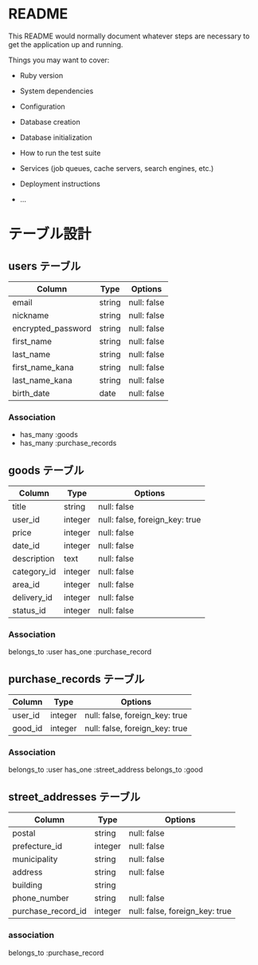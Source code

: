 # README

This README would normally document whatever steps are necessary to get the
application up and running.

Things you may want to cover:

* Ruby version

* System dependencies

* Configuration

* Database creation

* Database initialization

* How to run the test suite

* Services (job queues, cache servers, search engines, etc.)

* Deployment instructions

* ...


# テーブル設計

## users テーブル

| Column                | Type   | Options        |
| --------              | ------ | -----------    |
| email                 | string | null: false    |
| nickname              | string | null: false    |
| encrypted_password    | string | null: false    |
| first_name            | string | null: false    |
| last_name             | string | null: false    |
| first_name_kana       | string | null: false    |
| last_name_kana        | string | null: false    |
| birth_date            | date   | null: false    |

### Association

- has_many :goods
- has_many :purchase_records

## goods テーブル
| Column         | Type    | Options                        |
| ------         | ------  | -----------                    |
| title          | string  | null: false                    |
| user_id        | integer | null: false, foreign_key: true |
| price          | integer | null: false                    |
| date_id        | integer | null: false                    |
| description    | text    | null: false                    |
| category_id    | integer | null: false                    |
| area_id        | integer | null: false                    |
| delivery_id    | integer | null: false                    |
| status_id      | integer | null: false                    |

### Association

  belongs_to :user
  has_one :purchase_record
##  purchase_records テーブル

| Column        | Type    | Options                         |
| ------        | ------  | -----------                     |
| user_id       | integer | null: false, foreign_key: true  |
| good_id       | integer | null: false, foreign_key: true  |
### Association

  belongs_to :user
  has_one :street_address
  belongs_to :good

##  street_addresses テーブル

| Column             | Type    | Options                        |
| ------             | ------  | -----------                    |
| postal             | string  | null: false                    |
| prefecture_id      | integer | null: false                    |
| municipality       | string  | null: false                    |
| address            | string  | null: false                    |
| building           | string  |                                |
| phone_number       | string  | null: false                    |
| purchase_record_id | integer | null: false, foreign_key: true |

### association
belongs_to :purchase_record

